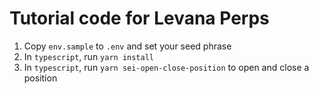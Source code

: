 # Tutorial code for Levana Perps

1. Copy `env.sample` to `.env` and set your seed phrase
2. In `typescript`, run `yarn install`
3. In `typescript`, run `yarn sei-open-close-position` to open and close a position

